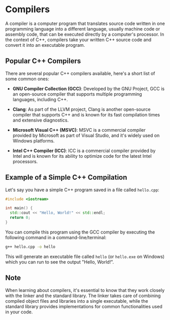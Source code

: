 # Compilers

A compiler is a computer program that translates source code written in one programming language into a different language, usually machine code or assembly code, that can be executed directly by a computer's processor. In the context of C++, compilers take your written C++ source code and convert it into an executable program.

## Popular C++ Compilers

There are several popular C++ compilers available, here's a short list of some common ones:

- **GNU Compiler Collection (GCC)**: Developed by the GNU Project, GCC is an open-source compiler that supports multiple programming languages, including C++.

- **Clang**: As part of the LLVM project, Clang is another open-source compiler that supports C++ and is known for its fast compilation times and extensive diagnostics.

- **Microsoft Visual C++ (MSVC)**: MSVC is a commercial compiler provided by Microsoft as part of Visual Studio, and it's widely used on Windows platforms.

- **Intel C++ Compiler (ICC)**: ICC is a commercial compiler provided by Intel and is known for its ability to optimize code for the latest Intel processors.

## Example of a Simple C++ Compilation

Let's say you have a simple C++ program saved in a file called `hello.cpp`:

```cpp
#include <iostream>

int main() {
  std::cout << "Hello, World!" << std::endl;
  return 0;
}
```

You can compile this program using the GCC compiler by executing the following command in a command-line/terminal:

```bash
g++ hello.cpp -o hello
```

This will generate an executable file called `hello` (or `hello.exe` on Windows) which you can run to see the output "Hello, World!".

## Note

When learning about compilers, it's essential to know that they work closely with the linker and the standard library. The linker takes care of combining compiled object files and libraries into a single executable, while the standard library provides implementations for common functionalities used in your code.